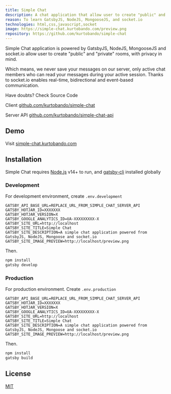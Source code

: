 ```yaml
---
title: Simple Chat
description: A chat application that allow user to create "public" and "private" rooms, with privacy in mind.
reason: To learn GatsbyJS, NodeJS, MongooseJS, and socket.io
technologies: html,css,javascript,socket
image: https://simple-chat.kurtobando.com/preview.png
repository: https://github.com/kurtobando/simple-chat
---
```

Simple Chat application is powered by GatsbyJS, NodeJS, MongooseJS and socket.io allow user to create "public" and "private" rooms, with privacy in mind.

Which means, we never save your messages on our server, only active chat members who can read your messages during your active session. Thanks to socket.io enables real-time, bidirectional and event-based communication.

Have doubts? Check Source Code

Client [github.com/kurtobando/simple-chat](https://github.com/kurtobando/simple-chat)

Server API [github.com/kurtobando/simple-chat-api](https://github.com/kurtobando/simple-chat-api)

## Demo
Visit [simple-chat.kurtobando.com](https://simple-chat.kurtobando.com)


## Installation

Simple Chat requires [Node.js](https://nodejs.org/) v14+ to run, and [gatsby-cli](https://www.gatsbyjs.com/docs/reference/gatsby-cli/) installed globally

### Development
For development environment, create `.env.development`
```
GATSBY_API_BASE_URL=REPLACE_URL_FROM_SIMPLE_CHAT_SERVER_API
GATSBY_HOTJAR_ID=XXXXXXX
GATSBY_HOTJAR_VERSION=X
GATSBY_GOOGLE_ANALYTICS_ID=UA-XXXXXXXXX-X
GATSBY_SITE_URL=http://localhost
GATSBY_SITE_TITLE=Simple Chat
GATSBY_SITE_DESCRIPTION=A simple chat application powered from GatsbyJS, NodeJS, Mongoose and socket.io
GATSBY_SITE_IMAGE_PREVIEW=http://localhost/preview.png
```
Then.
```sh
npm install
gatsby develop
```
### Production
For production environment. Create `.env.production`
```
GATSBY_API_BASE_URL=REPLACE_URL_FROM_SIMPLE_CHAT_SERVER_API
GATSBY_HOTJAR_ID=XXXXXXX
GATSBY_HOTJAR_VERSION=X
GATSBY_GOOGLE_ANALYTICS_ID=UA-XXXXXXXXX-X
GATSBY_SITE_URL=http://localhost
GATSBY_SITE_TITLE=Simple Chat
GATSBY_SITE_DESCRIPTION=A simple chat application powered from GatsbyJS, NodeJS, Mongoose and socket.io
GATSBY_SITE_IMAGE_PREVIEW=http://localhost/preview.png
```
Then.
```sh
npm install
gatsby build
```

## License
[MIT](https://choosealicense.com/licenses/mit/)
